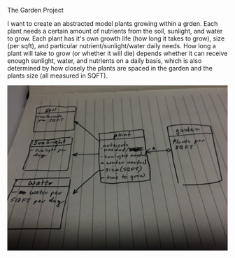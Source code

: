 The Garden Project

I want to create an abstracted model plants growing within a grden. Each plant needs a certain amount of nutrients from the soil, sunlight, and water to grow. Each plant has it's own growth life (how long it takes to grow), size (per sqft), and particular nutrient/sunlight/water daily needs. How long a plant will take to grow (or whether it will die) depends whether it can receive enough sunlight, water, and nutrients on a daily basis, which is also determined by how closely the plants are spaced in the garden and the plants size (all measured in SQFT).

![Photo of Garden UML](./GardenUML.JPG)